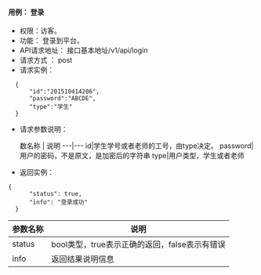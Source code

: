 #### 用例：  登录
- 权限：访客。
- 功能： 登录到平台。
- API请求地址： 接口基本地址/v1/api/login
- 请求方式 ： post
- 请求实例：

```
  {   
      "id":"201510414206",
      "password":"ABCDE",
      "type":"学生"
  }

```
- 请求参数说明：

	数名称	| 说明
---|---
id|学生学号或者老师的工号，由type决定。
password|用户的密码，不是原文，是加密后的字符串
type|用户类型，学生或者老师

- 返回实例：
```
{         
      "status": true,
      "info": "登录成功"
  }
```


参数名称 | 说明
---|---
status | bool类型，true表示正确的返回，false表示有错误
info | 返回结果说明信息


